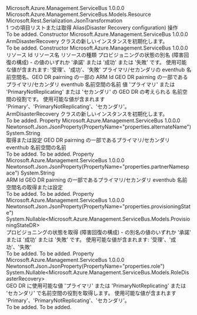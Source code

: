 <Type Name="ArmDisasterRecovery" FullName="Microsoft.Azure.Management.ServiceBus.Models.ArmDisasterRecovery">
  <TypeSignature Language="C#" Value="public class ArmDisasterRecovery : Microsoft.Azure.Management.ServiceBus.Models.Resource" />
  <TypeSignature Language="ILAsm" Value=".class public auto ansi beforefieldinit ArmDisasterRecovery extends Microsoft.Azure.Management.ServiceBus.Models.Resource" />
  <TypeSignature Language="DocId" Value="T:Microsoft.Azure.Management.ServiceBus.Models.ArmDisasterRecovery" />
  <TypeSignature Language="VB.NET" Value="Public Class ArmDisasterRecovery&#xA;Inherits Resource" />
  <TypeSignature Language="F#" Value="type ArmDisasterRecovery = class&#xA;    inherit Resource" />
  <AssemblyInfo>
    <AssemblyName>Microsoft.Azure.Management.ServiceBus</AssemblyName>
    <AssemblyVersion>1.0.0.0</AssemblyVersion>
  </AssemblyInfo>
  <Base>
    <BaseTypeName>Microsoft.Azure.Management.ServiceBus.Models.Resource</BaseTypeName>
  </Base>
  <Interfaces />
  <Attributes>
    <Attribute>
      <AttributeName>Microsoft.Rest.Serialization.JsonTransformation</AttributeName>
    </Attribute>
  </Attributes>
  <Docs>
    <summary>
            1 つの項目リストまたは取得 Alias(Disaster Recovery configuration) 操作
            </summary>
    <remarks>To be added.</remarks>
  </Docs>
  <Members>
    <Member MemberName=".ctor">
      <MemberSignature Language="C#" Value="public ArmDisasterRecovery ();" />
      <MemberSignature Language="ILAsm" Value=".method public hidebysig specialname rtspecialname instance void .ctor() cil managed" />
      <MemberSignature Language="DocId" Value="M:Microsoft.Azure.Management.ServiceBus.Models.ArmDisasterRecovery.#ctor" />
      <MemberSignature Language="VB.NET" Value="Public Sub New ()" />
      <MemberType>Constructor</MemberType>
      <AssemblyInfo>
        <AssemblyName>Microsoft.Azure.Management.ServiceBus</AssemblyName>
        <AssemblyVersion>1.0.0.0</AssemblyVersion>
      </AssemblyInfo>
      <Parameters />
      <Docs>
        <summary>
            ArmDisasterRecovery クラスの新しいインスタンスを初期化します。
            </summary>
        <remarks>To be added.</remarks>
      </Docs>
    </Member>
    <Member MemberName=".ctor">
      <MemberSignature Language="C#" Value="public ArmDisasterRecovery (string id = null, string name = null, string type = null, Nullable&lt;Microsoft.Azure.Management.ServiceBus.Models.ProvisioningStateDR&gt; provisioningState = null, string partnerNamespace = null, string alternateName = null, Nullable&lt;Microsoft.Azure.Management.ServiceBus.Models.RoleDisasterRecovery&gt; role = null);" />
      <MemberSignature Language="ILAsm" Value=".method public hidebysig specialname rtspecialname instance void .ctor(string id, string name, string type, valuetype System.Nullable`1&lt;valuetype Microsoft.Azure.Management.ServiceBus.Models.ProvisioningStateDR&gt; provisioningState, string partnerNamespace, string alternateName, valuetype System.Nullable`1&lt;valuetype Microsoft.Azure.Management.ServiceBus.Models.RoleDisasterRecovery&gt; role) cil managed" />
      <MemberSignature Language="DocId" Value="M:Microsoft.Azure.Management.ServiceBus.Models.ArmDisasterRecovery.#ctor(System.String,System.String,System.String,System.Nullable{Microsoft.Azure.Management.ServiceBus.Models.ProvisioningStateDR},System.String,System.String,System.Nullable{Microsoft.Azure.Management.ServiceBus.Models.RoleDisasterRecovery})" />
      <MemberSignature Language="VB.NET" Value="Public Sub New (Optional id As String = null, Optional name As String = null, Optional type As String = null, Optional provisioningState As Nullable(Of ProvisioningStateDR) = null, Optional partnerNamespace As String = null, Optional alternateName As String = null, Optional role As Nullable(Of RoleDisasterRecovery) = null)" />
      <MemberSignature Language="F#" Value="new Microsoft.Azure.Management.ServiceBus.Models.ArmDisasterRecovery : string * string * string * Nullable&lt;Microsoft.Azure.Management.ServiceBus.Models.ProvisioningStateDR&gt; * string * string * Nullable&lt;Microsoft.Azure.Management.ServiceBus.Models.RoleDisasterRecovery&gt; -&gt; Microsoft.Azure.Management.ServiceBus.Models.ArmDisasterRecovery" Usage="new Microsoft.Azure.Management.ServiceBus.Models.ArmDisasterRecovery (id, name, type, provisioningState, partnerNamespace, alternateName, role)" />
      <MemberType>Constructor</MemberType>
      <AssemblyInfo>
        <AssemblyName>Microsoft.Azure.Management.ServiceBus</AssemblyName>
        <AssemblyVersion>1.0.0.0</AssemblyVersion>
      </AssemblyInfo>
      <Parameters>
        <Parameter Name="id" Type="System.String" />
        <Parameter Name="name" Type="System.String" />
        <Parameter Name="type" Type="System.String" />
        <Parameter Name="provisioningState" Type="System.Nullable&lt;Microsoft.Azure.Management.ServiceBus.Models.ProvisioningStateDR&gt;" />
        <Parameter Name="partnerNamespace" Type="System.String" />
        <Parameter Name="alternateName" Type="System.String" />
        <Parameter Name="role" Type="System.Nullable&lt;Microsoft.Azure.Management.ServiceBus.Models.RoleDisasterRecovery&gt;" />
      </Parameters>
      <Docs>
        <param name="id">リソース Id</param>
        <param name="name">リソース名</param>
        <param name="type">リソースの種類</param>
        <param name="provisioningState">プロビジョニングの状態の別名 (障害回復の構成) - の値のいずれか '承諾' または '成功' または '失敗' です。 使用可能な値が含まれます: '受理'、'成功'、'失敗'</param>
        <param name="partnerNamespace">プライマリ/セカンダリの eventhub 名前空間名、GEO DR pairning の一部の ARM Id</param>
        <param name="alternateName">GEO DR pairning の一部であるプライマリ/セカンダリ eventhub 名前空間の名前</param>
        <param name="role">値 'プライマリ' または 'PrimaryNotReplicating' または 'セカンダリ' の GEO DR の考えられる 名前空間の役割です。 使用可能な値が含まれます 'Primary'、'PrimaryNotReplicating'、'セカンダリ'。</param>
        <summary>
            ArmDisasterRecovery クラスの新しいインスタンスを初期化します。
            </summary>
        <remarks>To be added.</remarks>
      </Docs>
    </Member>
    <Member MemberName="AlternateName">
      <MemberSignature Language="C#" Value="public string AlternateName { get; set; }" />
      <MemberSignature Language="ILAsm" Value=".property instance string AlternateName" />
      <MemberSignature Language="DocId" Value="P:Microsoft.Azure.Management.ServiceBus.Models.ArmDisasterRecovery.AlternateName" />
      <MemberSignature Language="VB.NET" Value="Public Property AlternateName As String" />
      <MemberSignature Language="F#" Value="member this.AlternateName : string with get, set" Usage="Microsoft.Azure.Management.ServiceBus.Models.ArmDisasterRecovery.AlternateName" />
      <MemberType>Property</MemberType>
      <AssemblyInfo>
        <AssemblyName>Microsoft.Azure.Management.ServiceBus</AssemblyName>
        <AssemblyVersion>1.0.0.0</AssemblyVersion>
      </AssemblyInfo>
      <Attributes>
        <Attribute>
          <AttributeName>Newtonsoft.Json.JsonProperty(PropertyName="properties.alternateName")</AttributeName>
        </Attribute>
      </Attributes>
      <ReturnValue>
        <ReturnType>System.String</ReturnType>
      </ReturnValue>
      <Docs>
        <summary>
            取得または設定 GEO DR pairning の一部であるプライマリ/セカンダリ eventhub 名前空間の名前
            </summary>
        <value>To be added.</value>
        <remarks>To be added.</remarks>
      </Docs>
    </Member>
    <Member MemberName="PartnerNamespace">
      <MemberSignature Language="C#" Value="public string PartnerNamespace { get; set; }" />
      <MemberSignature Language="ILAsm" Value=".property instance string PartnerNamespace" />
      <MemberSignature Language="DocId" Value="P:Microsoft.Azure.Management.ServiceBus.Models.ArmDisasterRecovery.PartnerNamespace" />
      <MemberSignature Language="VB.NET" Value="Public Property PartnerNamespace As String" />
      <MemberSignature Language="F#" Value="member this.PartnerNamespace : string with get, set" Usage="Microsoft.Azure.Management.ServiceBus.Models.ArmDisasterRecovery.PartnerNamespace" />
      <MemberType>Property</MemberType>
      <AssemblyInfo>
        <AssemblyName>Microsoft.Azure.Management.ServiceBus</AssemblyName>
        <AssemblyVersion>1.0.0.0</AssemblyVersion>
      </AssemblyInfo>
      <Attributes>
        <Attribute>
          <AttributeName>Newtonsoft.Json.JsonProperty(PropertyName="properties.partnerNamespace")</AttributeName>
        </Attribute>
      </Attributes>
      <ReturnValue>
        <ReturnType>System.String</ReturnType>
      </ReturnValue>
      <Docs>
        <summary>
            ARM Id GEO DR pairning の一部であるプライマリ/セカンダリ eventhub 名前空間名の取得または設定
            </summary>
        <value>To be added.</value>
        <remarks>To be added.</remarks>
      </Docs>
    </Member>
    <Member MemberName="ProvisioningState">
      <MemberSignature Language="C#" Value="public Nullable&lt;Microsoft.Azure.Management.ServiceBus.Models.ProvisioningStateDR&gt; ProvisioningState { get; }" />
      <MemberSignature Language="ILAsm" Value=".property instance valuetype System.Nullable`1&lt;valuetype Microsoft.Azure.Management.ServiceBus.Models.ProvisioningStateDR&gt; ProvisioningState" />
      <MemberSignature Language="DocId" Value="P:Microsoft.Azure.Management.ServiceBus.Models.ArmDisasterRecovery.ProvisioningState" />
      <MemberSignature Language="VB.NET" Value="Public ReadOnly Property ProvisioningState As Nullable(Of ProvisioningStateDR)" />
      <MemberSignature Language="F#" Value="member this.ProvisioningState : Nullable&lt;Microsoft.Azure.Management.ServiceBus.Models.ProvisioningStateDR&gt;" Usage="Microsoft.Azure.Management.ServiceBus.Models.ArmDisasterRecovery.ProvisioningState" />
      <MemberType>Property</MemberType>
      <AssemblyInfo>
        <AssemblyName>Microsoft.Azure.Management.ServiceBus</AssemblyName>
        <AssemblyVersion>1.0.0.0</AssemblyVersion>
      </AssemblyInfo>
      <Attributes>
        <Attribute>
          <AttributeName>Newtonsoft.Json.JsonProperty(PropertyName="properties.provisioningState")</AttributeName>
        </Attribute>
      </Attributes>
      <ReturnValue>
        <ReturnType>System.Nullable&lt;Microsoft.Azure.Management.ServiceBus.Models.ProvisioningStateDR&gt;</ReturnType>
      </ReturnValue>
      <Docs>
        <summary>
            プロビジョニングの状態を取得 (障害回復の構成) - の別名の値のいずれか '承諾' または '成功' または '失敗' です。 使用可能な値が含まれます: '受理'、'成功'、'失敗'
            </summary>
        <value>To be added.</value>
        <remarks>To be added.</remarks>
      </Docs>
    </Member>
    <Member MemberName="Role">
      <MemberSignature Language="C#" Value="public Nullable&lt;Microsoft.Azure.Management.ServiceBus.Models.RoleDisasterRecovery&gt; Role { get; }" />
      <MemberSignature Language="ILAsm" Value=".property instance valuetype System.Nullable`1&lt;valuetype Microsoft.Azure.Management.ServiceBus.Models.RoleDisasterRecovery&gt; Role" />
      <MemberSignature Language="DocId" Value="P:Microsoft.Azure.Management.ServiceBus.Models.ArmDisasterRecovery.Role" />
      <MemberSignature Language="VB.NET" Value="Public ReadOnly Property Role As Nullable(Of RoleDisasterRecovery)" />
      <MemberSignature Language="F#" Value="member this.Role : Nullable&lt;Microsoft.Azure.Management.ServiceBus.Models.RoleDisasterRecovery&gt;" Usage="Microsoft.Azure.Management.ServiceBus.Models.ArmDisasterRecovery.Role" />
      <MemberType>Property</MemberType>
      <AssemblyInfo>
        <AssemblyName>Microsoft.Azure.Management.ServiceBus</AssemblyName>
        <AssemblyVersion>1.0.0.0</AssemblyVersion>
      </AssemblyInfo>
      <Attributes>
        <Attribute>
          <AttributeName>Newtonsoft.Json.JsonProperty(PropertyName="properties.role")</AttributeName>
        </Attribute>
      </Attributes>
      <ReturnValue>
        <ReturnType>System.Nullable&lt;Microsoft.Azure.Management.ServiceBus.Models.RoleDisasterRecovery&gt;</ReturnType>
      </ReturnValue>
      <Docs>
        <summary>
            GEO DR に使用可能な値 'プライマリ' または 'PrimaryNotReplicating' または 'セカンダリ' で名前空間の役割を取得します。 使用可能な値が含まれます 'Primary'、'PrimaryNotReplicating'、'セカンダリ'。
            </summary>
        <value>To be added.</value>
        <remarks>To be added.</remarks>
      </Docs>
    </Member>
  </Members>
</Type>